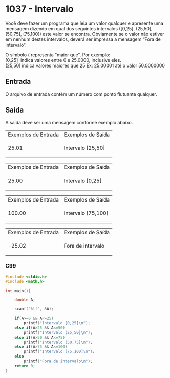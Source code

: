 <html>
  <body style="padding: 10px 0px">
    <div class="header">
      <h1>1037 - Intervalo</h1>
      <div class="problem">
        <div class="description">
          <p>
            Você deve fazer um programa que leia um valor qualquer e apresente
            uma mensagem dizendo em qual dos seguintes intervalos ([0,25],
            (25,50], (50,75], (75,100]) este valor se encontra. Obviamente se o
            valor não estiver em nenhum destes intervalos, deverá ser impressa a
            mensagem “Fora de intervalo”.
          </p>
          <p>
            O símbolo ( representa "maior que". Por exemplo:<br />
            [0,25]&nbsp; indica valores entre 0 e 25.0000, inclusive eles.<br />
            (25,50] indica valores maiores que 25 Ex: 25.00001 até o valor
            50.0000000
          </p>
        </div>
        <h2>Entrada</h2>
        <div class="input">
          <p>
            O arquivo de entrada contém um número com ponto flutuante qualquer.
          </p>
        </div>
        <h2>Saída</h2>
        <div class="output">
          <p>A saída deve ser uma mensagem conforme exemplo abaixo.</p>
        </div>
        <div class="both"></div>
        <table>
          <tbody>
            <tr>
              <td>Exemplos de Entrada</td>
              <td>Exemplos de Saída</td>
            </tr>
            <tr>
              <td class="division">
                <p>25.01</p>
              </td>
              <td>
                <p>Intervalo [25,50]</p>
              </td>
            </tr>
          </tbody>
        </table>
        <table>
          <tbody>
            <tr>
              <td>Exemplos de Entrada</td>
              <td>Exemplos de Saída</td>
            </tr>
            <tr>
              <td class="division">
                <p>25.00</p>
              </td>
              <td>
                <p>Intervalo [0,25]</p>
              </td>
            </tr>
          </tbody>
        </table>
        <table>
          <tbody>
            <tr>
              <td>Exemplos de Entrada</td>
              <td>Exemplos de Saída</td>
            </tr>
            <tr>
              <td class="division">
                <p>100.00</p>
              </td>
              <td>
                <p>Intervalo [75,100]</p>
              </td>
            </tr>
          </tbody>
        </table>
        <table>
          <tbody>
            <tr>
              <td>Exemplos de Entrada</td>
              <td>Exemplos de Saída</td>
            </tr>
            <tr>
              <td class="division">
                <p>-25.02</p>
              </td>
              <td>
                <p>Fora de intervalo</p>
              </td>
            </tr>
          </tbody>
        </table>
      </div>
    </div>
  </body>
</html>

### C99

```c
#include <stdio.h>
#include <math.h>

int main(){

    double A;

    scanf("%lf", &A);

    if(A>=0 && A<=25)
        printf("Intervalo [0,25]\n");
    else if(A>25 && A<=50)
        printf("Intervalo (25,50]\n");
    else if(A>50 && A<=75)
        printf("Intervalo (50,75]\n");
    else if(A>75 && A<=100)
        printf("Intervalo (75,100]\n");
    else
        printf("Fora de intervalo\n");
    return 0;
}
```
